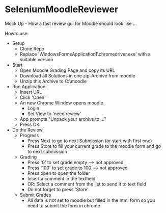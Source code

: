 # SeleniumMoodleReviewer
Mock Up - How a fast review gui for Moodle should look like ...


Howto use:
- Setup
  + Clone Repo
  + Replace 'WindowsFormsApplication1\chromedriver.exe' with a suitable version
- Start
  + Open Moodle Grading Page and copy its URL
  + Download all Solutions in one zip-Archive from moodle
  + Unzip this Archive to C:\moodle
- Run Application
  + Insert URL
  + Click 'Open'
  + An new Chrome Window opens moodle
    - Login
    - Set View to 'need review'
  + App prompts "Unpack your archive to ..."
  + Press OK
- Do the Review 
  + Progress
    - Press Next to go to next Submission (or start with first one)
    - Press Store to fill your current grade to the moodle form and go to next submission  
  + Grading
    - Press '0' to set grade empty --> not approved
    - Press '100' to set grade to 100 --> not approved
    - Press open to open the folder
    - Insert a comment in the textfield
    - OR: Select a comment from the list to send it to text field
    - Do not forget to press 'Store'
  + Submit Grades
    - All data is not set to moodle but filled in the html form so you need to submit the form in chrome
    
  
